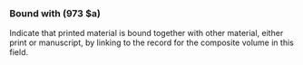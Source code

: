 ### Bound with (973 $a)

Indicate that printed material is bound together with other material, either print or manuscript, by linking to the record for the composite volume in this field.